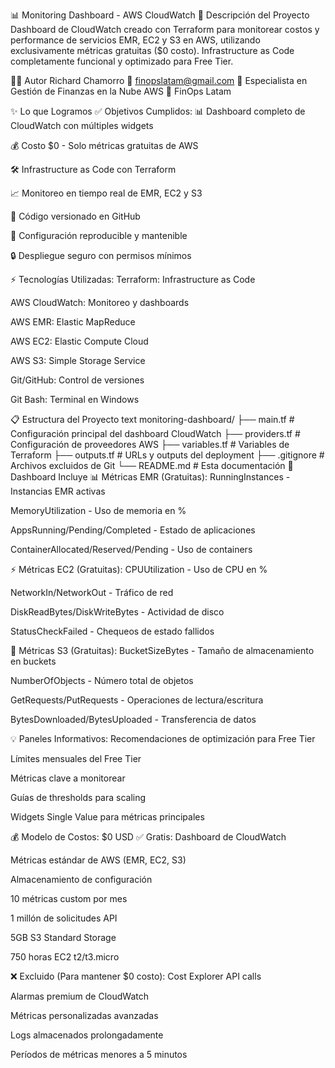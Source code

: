 📊 Monitoring Dashboard - AWS CloudWatch
🎯 Descripción del Proyecto
Dashboard de CloudWatch creado con Terraform para monitorear costos y performance de servicios EMR, EC2 y S3 en AWS, utilizando exclusivamente métricas gratuitas ($0 costo). Infrastructure as Code completamente funcional y optimizado para Free Tier.

👨‍💻 Autor
Richard Chamorro
📧 finopslatam@gmail.com
💼 Especialista en Gestión de Finanzas en la Nube AWS
🏢 FinOps Latam

✨ Lo que Logramos
✅ Objetivos Cumplidos:
📊 Dashboard completo de CloudWatch con múltiples widgets

💰 Costo $0 - Solo métricas gratuitas de AWS

🛠️ Infrastructure as Code con Terraform

📈 Monitoreo en tiempo real de EMR, EC2 y S3

🔄 Código versionado en GitHub

🚀 Configuración reproducible y mantenible

🔒 Despliegue seguro con permisos mínimos

⚡ Tecnologías Utilizadas:
Terraform: Infrastructure as Code

AWS CloudWatch: Monitoreo y dashboards

AWS EMR: Elastic MapReduce

AWS EC2: Elastic Compute Cloud

AWS S3: Simple Storage Service

Git/GitHub: Control de versiones

Git Bash: Terminal en Windows

📋 Estructura del Proyecto
text
monitoring-dashboard/
├── main.tf          # Configuración principal del dashboard CloudWatch
├── providers.tf     # Configuración de proveedores AWS
├── variables.tf     # Variables de Terraform
├── outputs.tf       # URLs y outputs del deployment
├── .gitignore       # Archivos excluidos de Git
└── README.md        # Esta documentación
🎨 Dashboard Incluye
📊 Métricas EMR (Gratuitas):
RunningInstances - Instancias EMR activas

MemoryUtilization - Uso de memoria en %

AppsRunning/Pending/Completed - Estado de aplicaciones

ContainerAllocated/Reserved/Pending - Uso de containers

⚡ Métricas EC2 (Gratuitas):
CPUUtilization - Uso de CPU en %

NetworkIn/NetworkOut - Tráfico de red

DiskReadBytes/DiskWriteBytes - Actividad de disco

StatusCheckFailed - Chequeos de estado fallidos

💾 Métricas S3 (Gratuitas):
BucketSizeBytes - Tamaño de almacenamiento en buckets

NumberOfObjects - Número total de objetos

GetRequests/PutRequests - Operaciones de lectura/escritura

BytesDownloaded/BytesUploaded - Transferencia de datos

💡 Paneles Informativos:
Recomendaciones de optimización para Free Tier

Límites mensuales del Free Tier

Métricas clave a monitorear

Guías de thresholds para scaling

Widgets Single Value para métricas principales

💰 Modelo de Costos: $0 USD
✅ Gratis:
Dashboard de CloudWatch

Métricas estándar de AWS (EMR, EC2, S3)

Almacenamiento de configuración

10 métricas custom por mes

1 millón de solicitudes API

5GB S3 Standard Storage

750 horas EC2 t2/t3.micro

❌ Excluido (Para mantener $0 costo):
Cost Explorer API calls

Alarmas premium de CloudWatch

Métricas personalizadas avanzadas

Logs almacenados prolongadamente

Períodos de métricas menores a 5 minutos